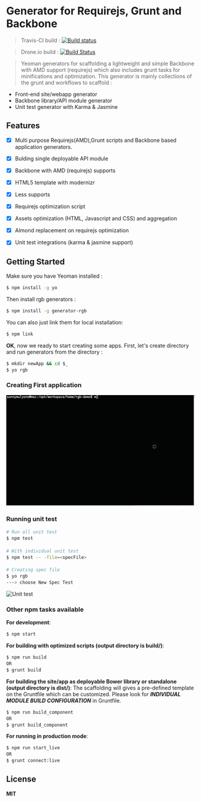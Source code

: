 # Generator for Requirejs, Grunt and Backbone 
> Travis-CI build : [![Build status](https://travis-ci.org/smulyono/generator-rgb.svg?branch=master)](https://travis-ci.org/smulyono/generator-rgb) 

> Drone.io build : [![Build Status](https://drone.io/github.com/smulyono/generator-rgb/status.png)](https://drone.io/github.com/smulyono/generator-rgb/latest)

> Yeoman generators for scaffolding a lightweight and simple Backbone with AMD support (requirejs) which also includes
> grunt tasks for minifications and optimization. This generator is mainly collections of the grunt and workflows to scaffold :
> 
* Front-end site/webapp generator
* Backbone library/API module generator
* Unit test generator with Karma & Jasmine

## Features

* [x] Multi purpose Requirejs(AMD),Grunt scripts and Backbone based application generators. 
* [x] Bulding single deployable API module
* [x] Backbone with AMD (requirejs) supports
* [x] HTML5 template with modernizr
* [x] Less supports
* [x] Requirejs optimization script
* [x] Assets optimization (HTML, Javascript and CSS) and aggregation
* [x] Almond replacement on requirejs optimization
* [x] Unit test integrations (karma & jasmine support)



## Getting Started

Make sure you have Yeoman installed : 
```bash
$ npm install -g yo
```

Then install rgb generators : 
```bash
$ npm install -g generator-rgb
```

You can also just link them for local installation:
```bash
$ npm link
```

__OK__, now we ready to start creating some apps. First, let's create directory and run generators from the directory : 
```bash
$ mkdir newApp && cd $_
$ yo rgb 
```

### Creating First application
![Getting started](demo/getstarted.gif)

### Running unit test

```bash
# Run all unit test
$ npm test

# With individual unit test
$ npm test -- -file=<specFile>

# Creating spec file
$ yo rgb
---> choose New Spec Test
```

![Unit test](demo/unittest.gif)


### Other __npm__ tasks available

__For development__:
```bash
$ npm start
```

__For building with optimized scripts (output directory is build/)__:
```bash
$ npm run build
OR
$ grunt build
```

__For building the site/app as deployable Bower library or standalone (output directory is dist/)__:
The scaffolding will gives a pre-defined template on the Gruntfile which can be customized. Please look for ___INDIVIDUAL MODULE BUILD CONFIGURATION___ in Gruntfile. 

```bash
$ npm run build_component 
OR
$ grunt build_component 
```

__For running in production mode__:
```bash
$ npm run start_live
OR
$ grunt connect:live
```

## License

__MIT__

